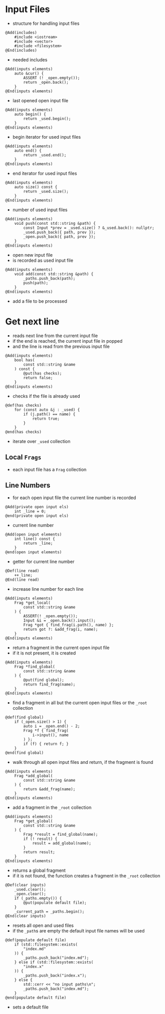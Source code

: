 # Input Files
* structure for handling input files

```
@Add(includes)
	#include <iostream>
	#include <vector>
	#include <filesystem>
@End(includes)
```
* needed includes

```
@Add(inputs elements)
	auto &cur() {
		ASSERT (! _open.empty());
		return _open.back();
	}
@End(inputs elements)
```
* last opened open input file

```
@Add(inputs elements)
	auto begin() {
		return _used.begin();
	}
@End(inputs elements)
```
* begin iterator for used input files

```
@Add(inputs elements)
	auto end() {
		return _used.end();
	}
@End(inputs elements)
```
* end iterator for used input files

```
@Add(inputs elements)
	auto size() const {
		return _used.size();
	}
@End(inputs elements)
```
* number of used input files

```
@Add(inputs elements)
	void push(const std::string &path) {
		const Input *prev = _used.size() ? &_used.back(): nullptr;
		_used.push_back({ path, prev });
		_open.push_back({ path, prev });
	}
@End(inputs elements)
```
* open new input file
* is recorded as used input file

```
@Add(inputs elements)
	void add(const std::string &path) {
		_paths.push_back(path);
		push(path);
	}
@End(inputs elements)
```
* add a file to be processed

# Get next line
* reads next line from the current input file
* if the end is reached, the current input file in popped
* and the line is read from the previous input file

```
@Add(inputs elements)
	bool has(
		const std::string &name
	) const {
		@put(has checks);
		return false;
	}
@End(inputs elements)
```
* checks if the file is already used

```
@def(has checks)
	for (const auto &j : _used) {
		if (j.path() == name) {
			return true;
		}
	}
@end(has checks)
```
* iterate over `_used` collection

## Local `Frags`
* each input file has a `Frag` collection

## Line Numbers
* for each open input file the current line number is recorded

```
@Add(private open input els)
	int _line = 0;
@end(private open input els)
```
* current line number

```
@Add(open input elements)
	int line() const {
		return _line;
	}
@end(open input elements)
```
* getter for current line number

```
@Def(line read)
	++_line;
@End(line read)
```
* increase line number for each line

```
@Add(inputs elements)
	Frag *get_local(
		const std::string &name
	) {
		ASSERT(! _open.empty());
		Input &i = _open.back().input();
		Frag *got { find_frag(i.path(), name) };
		return got ?: &add_frag(i, name);
	}
@End(inputs elements)
```
* return a fragment in the current open input file
* if it is not present, it is created

```
@Add(inputs elements)
	Frag *find_global(
		const std::string &name
	) {
		@put(find global);
		return find_frag(name);
	}
@End(inputs elements)
```
* find a fragment in all but the current open input files or the `_root`
  collection

```
@def(find global)
	if (_open.size() > 1) {
		auto i = _open.end() - 2;
		Frag *f { find_frag(
			i->input(), name
		) };
		if (f) { return f; }
	}
@end(find global)
```
* walk through all open input files and return, if the fragment is found

```
@Add(inputs elements)
	Frag *add_global(
		const std::string &name
	) {
		return &add_frag(name);
	}
@End(inputs elements)
```
* add a fragment in the `_root` collection

```
@Add(inputs elements)
	Frag *get_global(
		const std::string &name
	) {
		Frag *result = find_global(name);
		if (! result) {
			result = add_global(name);
		}
		return result;
	}
@End(inputs elements)
```
* returns a global fragment
* if it is not found, the function creates a fragment in the `_root`
  collection

```
@Def(clear inputs)
	_used.clear();
	_open.clear();
	if (_paths.empty()) {
		@put(populate default file);
	}
	_current_path = _paths.begin();
@End(clear inputs)
```
* resets all open and used files
* if the `_path`s are empty the default input file names will be used

```
@def(populate default file)
	if (std::filesystem::exists(
		"index.md"
	)) {
		_paths.push_back("index.md");
	} else if (std::filesystem::exists(
		"index.x"
	)) {
		_paths.push_back("index.x");
	} else {
		std::cerr << "no input paths\n";
		_paths.push_back("index.md");
	}
@end(populate default file)
```
* sets a default file

